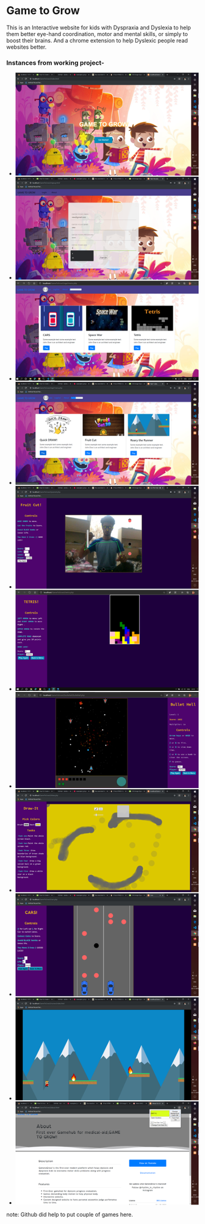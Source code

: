 # Game to Grow
This is an Interactive website for kids with Dyspraxia and Dyslexia to help them better eye-hand coordination, motor and mental skills, or simply to boost their brains.
And a chrome extension to help Dyslexic people read websites better.
### Instances from working project-
- ![index page](/ss/s1.png)
- ![index page](/ss/s4.png)
- ![index page](/ss/s3.png)
- ![index page](/ss/s5.png)
- ![index page](/ss/s0.png)
- ![index page](/ss/s11.png)
- ![index page](/ss/s10.png)
- ![index page](/ss/s6.png)
- ![index page](/ss/s7.png)
- ![index page](/ss/s8.png)
- ![index page](/ss/s12.png)

note: Github did help to put couple of games here.

